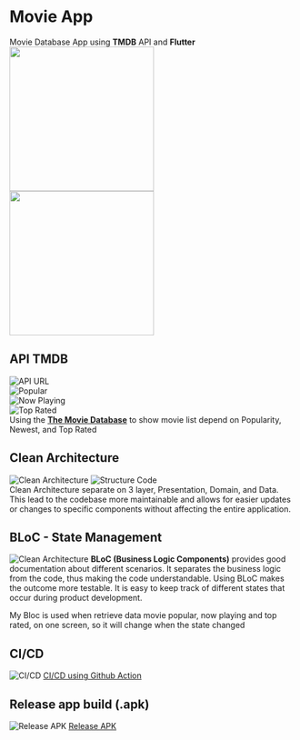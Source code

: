 # Movie App
Movie Database App using **TMDB** API and **Flutter**
<br>
<img src="https://raw.githubusercontent.com/AkhasaDyst/Movie-App-Flutter/master/assets/images/screen/movie_home.png" width="254"/>
<img src="https://raw.githubusercontent.com/AkhasaDyst/Movie-App-Flutter/master/assets/images/screen/movie_detail.png" width="254"/>

## API TMDB
![API URL](https://raw.githubusercontent.com/AkhasaDyst/Movie-App-Flutter/master/assets/images/screen/url.png)
<br>
![Popular](https://raw.githubusercontent.com/AkhasaDyst/Movie-App-Flutter/master/assets/images/screen/url-1.png)
<br>
![Now Playing](https://raw.githubusercontent.com/AkhasaDyst/Movie-App-Flutter/master/assets/images/screen/url-2.png)
<br>
![Top Rated](https://raw.githubusercontent.com/AkhasaDyst/Movie-App-Flutter/master/assets/images/screen/url-3.png)
<br>
Using the **[The Movie Database](https://www.themoviedb.org/)** to show movie list depend on Popularity, Newest, and Top Rated
<br>
## Clean Architecture
![Clean Architecture](https://raw.githubusercontent.com/AkhasaDyst/Movie-App-Flutter/master/assets/images/screen/cleanarch.png)
![Structure Code](https://raw.githubusercontent.com/AkhasaDyst/Movie-App-Flutter/master/assets/images/screen/structure.png)
<br>
Clean Architecture separate on 3 layer, Presentation, Domain, and Data. This lead to the codebase more maintainable and allows for easier updates or changes to specific components without affecting the entire application.


## BLoC - State Management
![Clean Architecture](https://raw.githubusercontent.com/AkhasaDyst/Movie-App-Flutter/master/assets/images/screen/bloc.png)
**BLoC (Business Logic Components)** provides good documentation about different scenarios. It separates the business logic from the code, thus making the code understandable. Using BLoC makes the outcome more testable. It is easy to keep track of different states that occur during product development.

My Bloc is used when retrieve data movie popular, now playing and top rated, on one screen, so it will change when the state changed
<br>

## CI/CD
![CI/CD](https://raw.githubusercontent.com/AkhasaDyst/Movie-App-Flutter/master/assets/images/screen/cicd.png)
[CI/CD using Github Action](https://github.com/AkhasaDyst/Movie-App-Flutter/actions)
<br>

## Release app build (.apk)
![Release APK](https://raw.githubusercontent.com/AkhasaDyst/Movie-App-Flutter/master/assets/images/screen/apk.png)
[Release APK](https://github.com/AkhasaDyst/Movie-App-Flutter/actions/runs/10828395351)
<br>





